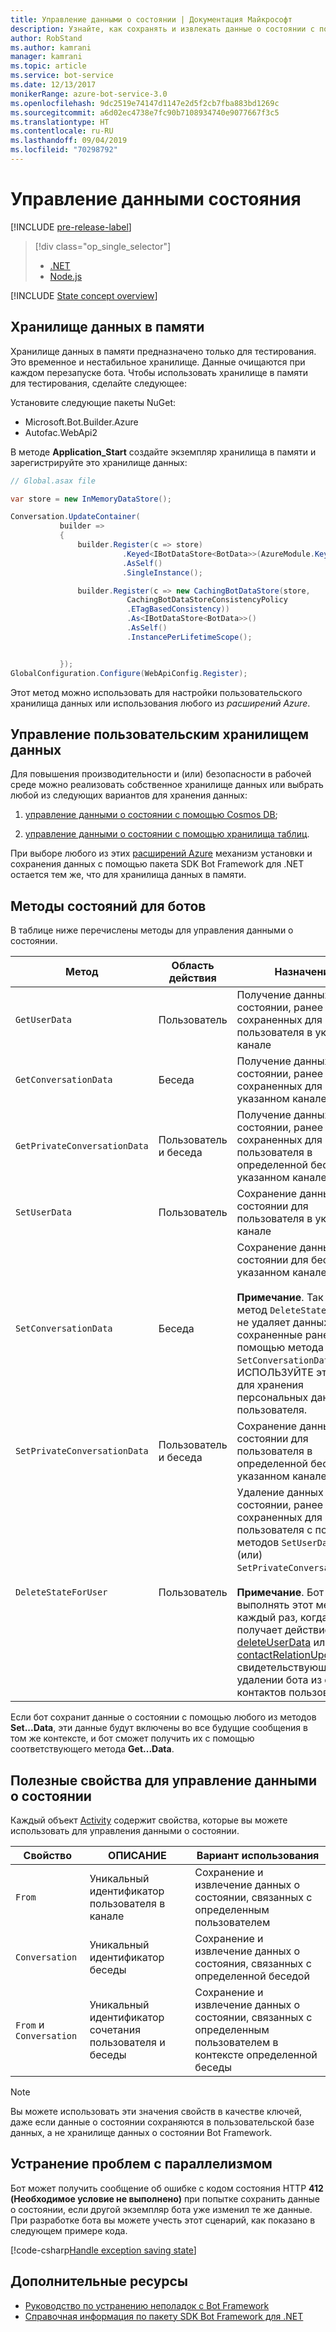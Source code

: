 ```yaml
---
title: Управление данными о состоянии | Документация Майкрософт
description: Узнайте, как сохранять и извлекать данные о состоянии с помощью пакета SDK Bot Framework для .NET.
author: RobStand
ms.author: kamrani
manager: kamrani
ms.topic: article
ms.service: bot-service
ms.date: 12/13/2017
monikerRange: azure-bot-service-3.0
ms.openlocfilehash: 9dc2519e74147d1147e2d5f2cb7fba883bd1269c
ms.sourcegitcommit: a6d02ec4738e7fc90b7108934740e9077667f3c5
ms.translationtype: HT
ms.contentlocale: ru-RU
ms.lasthandoff: 09/04/2019
ms.locfileid: "70298792"
---
```

# <a name="manage-state-data"></a>Управление данными состояния

[!INCLUDE [pre-release-label](../includes/pre-release-label-v3.md)]

> [!div class="op_single_selector"]
> - [.NET](../dotnet/bot-builder-dotnet-state.md)
> - [Node.js](../nodejs/bot-builder-nodejs-state.md)

[!INCLUDE [State concept overview](../includes/snippet-dotnet-concept-state.md)]

## <a name="in-memory-data-storage"></a>Хранилище данных в памяти

Хранилище данных в памяти предназначено только для тестирования. Это временное и нестабильное хранилище. Данные очищаются при каждом перезапуске бота. Чтобы использовать хранилище в памяти для тестирования, сделайте следующее: 

Установите следующие пакеты NuGet: 
- Microsoft.Bot.Builder.Azure
- Autofac.WebApi2

В методе **Application_Start** создайте экземпляр хранилища в памяти и зарегистрируйте это хранилище данных:

```cs
// Global.asax file

var store = new InMemoryDataStore();

Conversation.UpdateContainer(
           builder =>
           {
               builder.Register(c => store)
                         .Keyed<IBotDataStore<BotData>>(AzureModule.Key_DataStore)
                         .AsSelf()
                         .SingleInstance();

               builder.Register(c => new CachingBotDataStore(store,
                          CachingBotDataStoreConsistencyPolicy
                          .ETagBasedConsistency))
                          .As<IBotDataStore<BotData>>()
                          .AsSelf()
                          .InstancePerLifetimeScope();


           });
GlobalConfiguration.Configure(WebApiConfig.Register);

```

Этот метод можно использовать для настройки пользовательского хранилища данных или использования любого из *расширений Azure*.

## <a name="manage-custom-data-storage"></a>Управление пользовательским хранилищем данных

Для повышения производительности и (или) безопасности в рабочей среде можно реализовать собственное хранилище данных или выбрать любой из следующих вариантов для хранения данных:

1. [управление данными о состоянии с помощью Cosmos DB](bot-builder-dotnet-state-azure-cosmosdb.md);

2. [управление данными о состоянии с помощью хранилища таблиц](bot-builder-dotnet-state-azure-table-storage.md).

При выборе любого из этих [расширений Azure](https://www.nuget.org/packages/Microsoft.Bot.Builder.Azure/) механизм установки и сохранения данных с помощью пакета SDK Bot Framework для .NET остается тем же, что для хранилища данных в памяти.

## <a name="bot-state-methods"></a>Методы состояний для ботов

В таблице ниже перечислены методы для управления данными о состоянии.

| Метод | Область действия | Назначение |                                                
|----|----|----|
| `GetUserData` | Пользователь | Получение данных о состоянии, ранее сохраненных для пользователя в указанном канале |
| `GetConversationData` | Беседа | Получение данных о состоянии, ранее сохраненных для беседы в указанном канале |
| `GetPrivateConversationData` | Пользователь и беседа | Получение данных о состоянии, ранее сохраненных для пользователя в определенной беседе в указанном канале |
| `SetUserData` | Пользователь | Сохранение данных о состоянии для пользователя в указанном канале |
| `SetConversationData` | Беседа | Сохранение данных о состоянии для беседы в указанном канале <br/><br/>**Примечание**. Так как метод `DeleteStateForUser` не удаляет данных, сохраненные ранее с помощью метода `SetConversationData`, НЕ ИСПОЛЬЗУЙТЕ этот метод для хранения персональных данных пользователя. |
| `SetPrivateConversationData` | Пользователь и беседа | Сохранение данных о состоянии для пользователя в определенной беседе в указанном канале |
| `DeleteStateForUser` | Пользователь | Удаление данных о состоянии, ранее сохраненных для пользователя с помощью методов `SetUserData` и (или) `SetPrivateConversationData`. <br/><br/>**Примечание**. Бот должен выполнять этот метод каждый раз, когда он получает действие типа [deleteUserData](bot-builder-dotnet-activities.md#deleteuserdata) или [contactRelationUpdate](bot-builder-dotnet-activities.md#contactrelationupdate), свидетельствующее об удалении бота из списка контактов пользователя. |

Если бот сохранит данные о состоянии с помощью любого из методов **Set...Data**, эти данные будут включены во все будущие сообщения в том же контексте, и бот сможет получить их с помощью соответствующего метода **Get...Data**.

## <a name="useful-properties-for-managing-state-data"></a>Полезные свойства для управление данными о состоянии

Каждый объект [Activity][Activity] содержит свойства, которые вы можете использовать для управления данными о состоянии.

| Свойство | ОПИСАНИЕ | Вариант использования |
|----|----|----|
| `From` | Уникальный идентификатор пользователя в канале | Сохранение и извлечение данных о состоянии, связанных с определенным пользователем |
| `Conversation` | Уникальный идентификатор беседы | Сохранение и извлечение данных о состояния, связанных с определенной беседой |
| `From` и `Conversation` | Уникальный идентификатор сочетания пользователя и беседы | Сохранение и извлечение данных о состоянии, связанных с определенным пользователем в контексте определенной беседы |

> [!NOTE]
> Вы можете использовать эти значения свойств в качестве ключей, даже если данные о состоянии сохраняются в пользовательской базе данных, а не хранилище данных о состоянии Bot Framework.

## <a name="handle-concurrency-issues"></a>Устранение проблем с параллелизмом

Бот может получить сообщение об ошибке с кодом состояния HTTP **412 (Необходимое условие не выполнено)** при попытке сохранить данные о состоянии, если другой экземпляр бота уже изменил те же данные. При разработке бота вы можете учесть этот сценарий, как показано в следующем примере кода.

[!code-csharp[Handle exception saving state](../includes/code/dotnet-state.cs#handleException)]

## <a name="additional-resources"></a>Дополнительные ресурсы

- [Руководство по устранению неполадок с Bot Framework](../bot-service-troubleshoot-general-problems.md)
- <a href="/dotnet/api/?view=botbuilder-3.11.0" target="_blank">Справочная информация по пакету SDK Bot Framework для .NET</a>

[Activity]: https://docs.botframework.com/csharp/builder/sdkreference/dc/d2f/class_microsoft_1_1_bot_1_1_connector_1_1_activity.html
